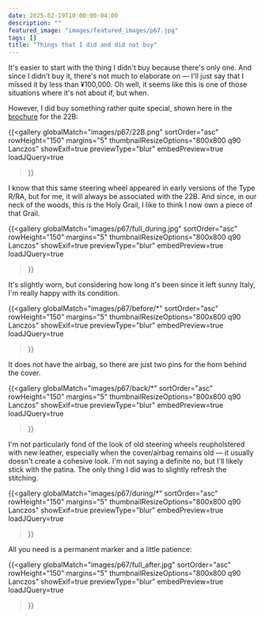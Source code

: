 ```yaml
---
date: 2025-02-19T10:00:00-04:00
description: ""
featured_image: "images/featured_images/p67.jpg"
tags: []
title: "Things that I did and did not buy"
---
```


It's easier to start with the thing I didn't buy because there's only one. And
since I didn't buy it, there's not much to elaborate on — I'll just say that I
missed it by less than ¥100,000. Oh well, it seems like this is one of those
situations where it's not about if, but when.

However, I did buy something rather quite special, shown here in the
[brochure](https://www.bakemono.net/_files/ugd/75c530_996372cee15f455986c5b72c0ba43cf8.pdf)
for the 22B:

{{<gallery
    globalMatch="images/p67/22B.png"
    sortOrder="asc"
    rowHeight="150"
    margins="5"
    thumbnailResizeOptions="800x800 q90 Lanczos"
    showExif=true
    previewType="blur"
    embedPreview=true
    loadJQuery=true
>}}

I know that this same steering wheel appeared in early versions of the Type
R/RA, but for me, it will always be associated with the 22B. And since, in our
neck of the woods, this is the Holy Grail, I like to think I now own a piece of
that Grail.

{{<gallery
    globalMatch="images/p67/full_during.jpg"
    sortOrder="asc"
    rowHeight="150"
    margins="5"
    thumbnailResizeOptions="800x800 q90 Lanczos"
    showExif=true
    previewType="blur"
    embedPreview=true
    loadJQuery=true
>}}

It's slightly worn, but considering how long it's been since it left sunny
Italy, I'm really happy with its condition.

{{<gallery
    globalMatch="images/p67/before/*"
    sortOrder="asc"
    rowHeight="150"
    margins="5"
    thumbnailResizeOptions="800x800 q90 Lanczos"
    showExif=true
    previewType="blur"
    embedPreview=true
    loadJQuery=true
>}}

It does not have the airbag, so there are just two pins for the horn behind the
cover.

{{<gallery
    globalMatch="images/p67/back/*"
    sortOrder="asc"
    rowHeight="150"
    margins="5"
    thumbnailResizeOptions="800x800 q90 Lanczos"
    showExif=true
    previewType="blur"
    embedPreview=true
    loadJQuery=true
>}}

I'm not particularly fond of the look of old steering wheels reupholstered with
new leather, especially when the cover/airbag remains old — it usually doesn't
create a cohesive look. I'm not saying a definite no, but I'll likely stick
with the patina. The only thing I did was to slightly refresh the stitching.

{{<gallery
    globalMatch="images/p67/during/*"
    sortOrder="asc"
    rowHeight="150"
    margins="5"
    thumbnailResizeOptions="800x800 q90 Lanczos"
    showExif=true
    previewType="blur"
    embedPreview=true
    loadJQuery=true
>}}

All you need is a permanent marker and a little patience:

{{<gallery
    globalMatch="images/p67/full_after.jpg"
    sortOrder="asc"
    rowHeight="150"
    margins="5"
    thumbnailResizeOptions="800x800 q90 Lanczos"
    showExif=true
    previewType="blur"
    embedPreview=true
    loadJQuery=true
>}}
